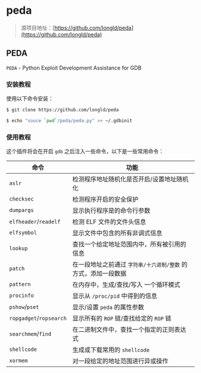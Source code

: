 # peda

> 源项目地址：[https://github.com/longld/peda](https://github.com/longld/peda)

## PEDA

`PEDA` - Python Exploit Development Assistance for GDB

### 安装教程

使用以下命令安装：

```bash
$ git clone https://github.com/longld/peda

$ echo "souce `pwd`/peda/peda.py" >> ~/.gdbinit
```

### 使用教程

这个插件将会在开启 `gdb` 之后注入一些命令，以下是一些常用命令：

| 命令                      | 功能                                 |
| ----------------------- | ---------------------------------- |
| `aslr`                  | 检测程序地址随机化是否开启/设置地址随机化              |
| `checksec`              | 检测程序开启的安全保护                        |
| `dumpargs`              | 显示执行程序是的命令行参数                      |
| `elfheader`/`readelf`   | 检测 ELF 文件的文件头信息                    |
| `elfsymbol`             | 显示文件中包含的所有非调式信息                    |
| `lookup`                | 查找一个给定地址范围内中，所有被引用的信息              |
| `patch`                 | 在一段地址之前通过 `字符串/十六进制/整数` 的方式，添加一段数据 |
| `pattern`               | 在内存中，生成/查找/写入 一个循环模式               |
| `procinfo`              | 显示从 `/proc/pid` 中得到的信息             |
| `pshow`/`pset`          | 显示/设置 `peda` 的属性参数                 |
| `ropgadget`/`ropsearch` | 显示所有的 `ROP` 链/查找给定的 `ROP` 链        |
| `searchmem`/`find`      | 在二进制文件中，查找一个指定的正则表达式               |
| `shellcode`             | 生成或下载常用的 `shellcode`               |
| `xormem`                | 对一段给定的地址范围进行异或操作                   |
